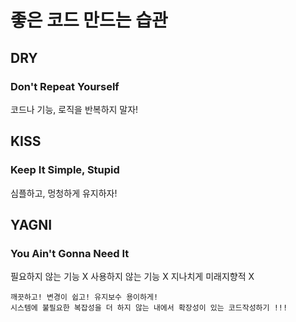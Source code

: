 # 좋은 코드 만드는 습관
## DRY
### Don't Repeat Yourself
코드나 기능, 로직을 반복하지 말자!

## KISS
### Keep It Simple, Stupid
심플하고, 멍청하게 유지하자!

## YAGNI
### You Ain't Gonna Need It
필요하지 않는 기능 X
사용하지 않는 기능 X
지나치게 미래지향적 X

```
깨끗하고! 변경이 쉽고! 유지보수 용이하게!
시스템에 불필요한 복잡성을 더 하지 않는 내에서 확장성이 있는 코드작성하기 !!!
```
